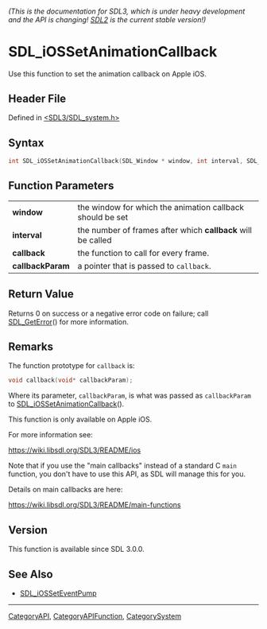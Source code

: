 ###### (This is the documentation for SDL3, which is under heavy development and the API is changing! [SDL2](https://wiki.libsdl.org/SDL2/) is the current stable version!)
# SDL_iOSSetAnimationCallback

Use this function to set the animation callback on Apple iOS.

## Header File

Defined in [<SDL3/SDL_system.h>](https://github.com/libsdl-org/SDL/blob/main/include/SDL3/SDL_system.h)

## Syntax

```c
int SDL_iOSSetAnimationCallback(SDL_Window * window, int interval, SDL_iOSAnimationCallback callback, void *callbackParam);
```

## Function Parameters

|                       |                                                              |
| --------------------- | ------------------------------------------------------------ |
| **window**            | the window for which the animation callback should be set    |
| **interval**          | the number of frames after which **callback** will be called |
| **callback**          | the function to call for every frame.                        |
| **callbackParam**     | a pointer that is passed to `callback`.                      |

## Return Value

Returns 0 on success or a negative error code on failure; call
[SDL_GetError](SDL_GetError)() for more information.

## Remarks

The function prototype for `callback` is:

```c
void callback(void* callbackParam);
```

Where its parameter, `callbackParam`, is what was passed as `callbackParam`
to [SDL_iOSSetAnimationCallback](SDL_iOSSetAnimationCallback)().

This function is only available on Apple iOS.

For more information see:

https://wiki.libsdl.org/SDL3/README/ios

Note that if you use the "main callbacks" instead of a standard C `main`
function, you don't have to use this API, as SDL will manage this for you.

Details on main callbacks are here:

https://wiki.libsdl.org/SDL3/README/main-functions

## Version

This function is available since SDL 3.0.0.

## See Also

- [SDL_iOSSetEventPump](SDL_iOSSetEventPump)

----
[CategoryAPI](CategoryAPI), [CategoryAPIFunction](CategoryAPIFunction), [CategorySystem](CategorySystem)

